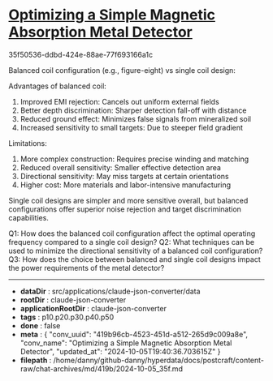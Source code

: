 # [Optimizing a Simple Magnetic Absorption Metal Detector](https://claude.ai/chat/419b96cb-4523-451d-a512-265d9c009a8e)

35f50536-ddbd-424e-88ae-77f693166a1c

 Balanced coil configuration (e.g., figure-eight) vs single coil design:

Advantages of balanced coil:
1. Improved EMI rejection: Cancels out uniform external fields
2. Better depth discrimination: Sharper detection fall-off with distance
3. Reduced ground effect: Minimizes false signals from mineralized soil
4. Increased sensitivity to small targets: Due to steeper field gradient

Limitations:
1. More complex construction: Requires precise winding and matching
2. Reduced overall sensitivity: Smaller effective detection area
3. Directional sensitivity: May miss targets at certain orientations
4. Higher cost: More materials and labor-intensive manufacturing

Single coil designs are simpler and more sensitive overall, but balanced configurations offer superior noise rejection and target discrimination capabilities.

Q1: How does the balanced coil configuration affect the optimal operating frequency compared to a single coil design?
Q2: What techniques can be used to minimize the directional sensitivity of a balanced coil configuration?
Q3: How does the choice between balanced and single coil designs impact the power requirements of the metal detector?

---

* **dataDir** : src/applications/claude-json-converter/data
* **rootDir** : claude-json-converter
* **applicationRootDir** : claude-json-converter
* **tags** : p10.p20.p30.p40.p50
* **done** : false
* **meta** : {
  "conv_uuid": "419b96cb-4523-451d-a512-265d9c009a8e",
  "conv_name": "Optimizing a Simple Magnetic Absorption Metal Detector",
  "updated_at": "2024-10-05T19:40:36.703615Z"
}
* **filepath** : /home/danny/github-danny/hyperdata/docs/postcraft/content-raw/chat-archives/md/419b/2024-10-05_35f.md